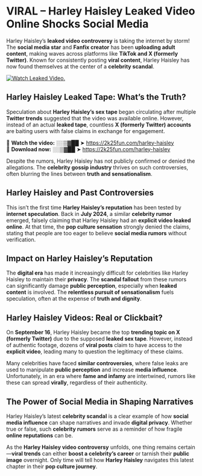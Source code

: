 # VIRAL – Harley Haisley Leaked Video Online Shocks Social Media 

Harley Haisley’s **leaked video controversy** is taking the internet by storm! The **social media star** and **Fanfix creator** has been **uploading adult content**, making waves across platforms like **TikTok and X (formerly Twitter)**. Known for consistently posting **viral content**, Harley Haisley has now found themselves at the center of a **celebrity scandal**.  

[![Watch Leaked Video.](https://miro.medium.com/v2/resize:fit:828/format:webp/1*cilzJN44JGOrTw9NJCrNHA.gif "Watch Leaked Video")](https://2k25fun.com/harley-haisley)

## **Harley Haisley Leaked Tape: What’s the Truth?**  
Speculation about **Harley Haisley’s sex tape** began circulating after multiple **Twitter trends** suggested that the video was available online. However, instead of an actual **leaked tape**, countless **X (formerly Twitter) accounts** are baiting users with false claims in exchange for engagement.  

🔹 **Watch the video:** ░░▒▓██ ➤ https://2k25fun.com/harley-haisley  
🔹 **Download now:** ░░▒▓██ ➤ https://2k25fun.com/harley-haisley  

Despite the rumors, Harley Haisley has not publicly confirmed or denied the allegations. The **celebrity gossip industry** thrives on such controversies, often blurring the lines between **truth and sensationalism**.  

## **Harley Haisley and Past Controversies**  
This isn’t the first time **Harley Haisley’s reputation** has been tested by **internet speculation**. Back in **July 2024**, a similar **celebrity rumor** emerged, falsely claiming that Harley Haisley had an **explicit video leaked online**. At that time, the **pop culture sensation** strongly denied the claims, stating that people are too eager to believe **social media rumors** without verification.  

## **Impact on Harley Haisley’s Reputation**  
The **digital era** has made it increasingly difficult for celebrities like Harley Haisley to maintain their **privacy**. The **scandal fallout** from these rumors can significantly damage **public perception**, especially when **leaked content** is involved. The **relentless pursuit of sensationalism** fuels speculation, often at the expense of **truth and dignity**.  

## **Harley Haisley Videos: Real or Clickbait?**  
On **September 16**, Harley Haisley became the top **trending topic on X (formerly Twitter)** due to the supposed **leaked sex tape**. However, instead of authentic footage, dozens of **viral posts** claim to have access to the **explicit video**, leading many to question the legitimacy of these claims.  

Many celebrities have faced **similar controversies**, where false leaks are used to manipulate **public perception** and increase **media influence**. Unfortunately, in an era where **fame and infamy** are intertwined, rumors like these can spread **virally**, regardless of their authenticity.  

## **The Power of Social Media in Shaping Narratives**  
Harley Haisley’s latest **celebrity scandal** is a clear example of how **social media influence** can shape narratives and invade **digital privacy**. Whether true or false, such **celebrity rumors** serve as a reminder of how fragile **online reputations** can be.  

As the **Harley Haisley video controversy** unfolds, one thing remains certain—**viral trends** can either **boost a celebrity’s career** or tarnish their **public image** overnight. Only time will tell how **Harley Haisley** navigates this latest chapter in their **pop culture journey**. 